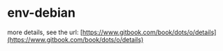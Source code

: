 # env-debian
more details, see the url: [https://www.gitbook.com/book/dots/o/details](https://www.gitbook.com/book/dots/o/details)
